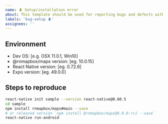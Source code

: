```yaml
---
name: 🪲 Setup/installation error
about: This template should be used for reporting bugs and defects with project setup
labels: 'bug-setup 🪲'
assignees: ''
---
```



## Environment
- Dev OS: [e.g. OSX 11.0.1, Win10]
- @rnmapbox/maps version: [eg. 10.0.15] 
- React Native version: [eg. 0.72.6]
- Expo version: [eg. 49.0.0]


## Steps to reproduce

<!--- We don't troubleshoot existing projects, please reproduce the issue in a brand new project. If you can't then create a new working project and compare with the one you're having trouble with.  --->

```sh   
react-native init sample --version react-native@0.60.5
cd sample
npm install rnmapbox/maps#main --save
# or released version `npm install @rnmapbox/maps@8.0.0-rc1 --save`
react-native run-android
```


